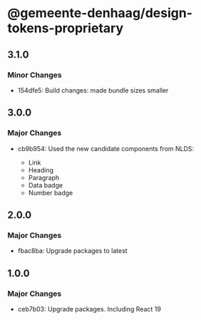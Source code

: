 # @gemeente-denhaag/design-tokens-proprietary

## 3.1.0

### Minor Changes

- 154dfe5: Build changes: made bundle sizes smaller

## 3.0.0

### Major Changes

- cb9b954: Used the new candidate components from NLDS:

  - Link
  - Heading
  - Paragraph
  - Data badge
  - Number badge

## 2.0.0

### Major Changes

- fbac8ba: Upgrade packages to latest

## 1.0.0

### Major Changes

- ceb7b03: Upgrade packages. Including React 19
